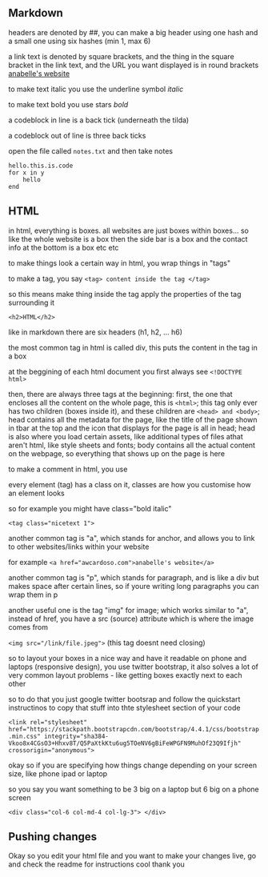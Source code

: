 ## Markdown

headers are denoted by ##, you can make a big header using one hash and a small one using six hashes (min 1, max 6) 

a link text is denoted by square brackets, and the thing in the square bracket in the link text, and the URL you want displayed is in round brackets [anabelle's website](awcardoso.com)

to make text italic you use the underline symbol  _italic_ 

to make text bold you use stars *bold*

a codeblock in line is a back tick (underneath the tilda) 

a codeblock out of line is three back ticks 

open the file called `notes.txt` and then take notes

```
hello.this.is.code
for x in y
	hello
end
```


## HTML 

in html, everything is boxes. all websites are just boxes within boxes... so like the whole website is a box then the side bar is a box and the contact info at the bottom is a box etc etc 

to make things look a certain way in html, you wrap things in "tags"

to make a tag, you say `<tag> content inside the tag </tag>`

so this means make thing inside the tag apply the properties of the tag surrounding it 

`<h2>HTML</h2>`

like in markdown there are six headers (h1, h2, ... h6)

the most common tag in html is called div, this puts the content in the tag in a box 

at the beggining of each html document you first always see `<!DOCTYPE html>`

then, there are always three tags at the beginning: first, the one that encloses all the content on the whole page, this is `<html>`; this tag only ever has two children (boxes inside it), and these children are `<head> and <body>`; head contains all the metadata for the page, like the title of the page shown in tbar at the top and the icon that displays for the page is all in head; head is also where you load certain assets, like additional types of files athat aren't html, like style sheets and fonts; body contains all the actual content on the webpage, so everything that shows up on the page is here

to make a comment in html, you use <!-- comment --> 

every element (tag) has a class on it, classes are how you customise how an element looks

so for example you might have class="bold italic" 

`<tag class="nicetext 1">` 

another common tag is "a", which stands for anchor, and allows you to link to other websites/links within your website 

for example `<a href="awcardoso.com">anabelle's website</a>`

another common tag is "p", which stands for paragraph, and is like a div but makes space after certain lines, so if youre writing long paragraphs you can wrap them in p 

another useful one is the tag "img" for image; which works similar to "a", instead of href, you have a src (source) attribute which is where the image comes from 

`<img src="/link/file.jpeg">` (this tag doesnt need closing)

so to layout your boxes in a nice way and have it readable on phone and laptops (responsive design), you use twitter bootstrap, it also solves a lot of very common layout problems - like getting boxes exactly next to each other  

so to do that you just google twitter bootsrap and follow the quickstart instructinos to copy that stuff into thte stylesheet section of your code 

`<link rel="stylesheet" href="https://stackpath.bootstrapcdn.com/bootstrap/4.4.1/css/bootstrap.min.css" integrity="sha384-Vkoo8x4CGsO3+Hhxv8T/Q5PaXtkKtu6ug5TOeNV6gBiFeWPGFN9MuhOf23Q9Ifjh" crossorigin="anonymous">`

okay so if you are specifying how things change depending on your screen size, like phone ipad or laptop

so you say you want something to be 3 big on a laptop but 6 big on a phone screen 		

`<div class="col-6 col-md-4 col-lg-3"> </div>`

## Pushing changes

Okay so you edit your html file and you want to make your changes live, go and check the readme for instructions cool thank you 











